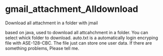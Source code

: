 # gmail_attachment_Alldownload
Download all attachment in a folder with jmail

based on java, used to download all attcahchment in a folder.
You can select whick folder to download.
auto.txt is a automatically login encryping file with ASE-128-CBC.
The file just can store one user data.
If there are something problems, Please tell me.
